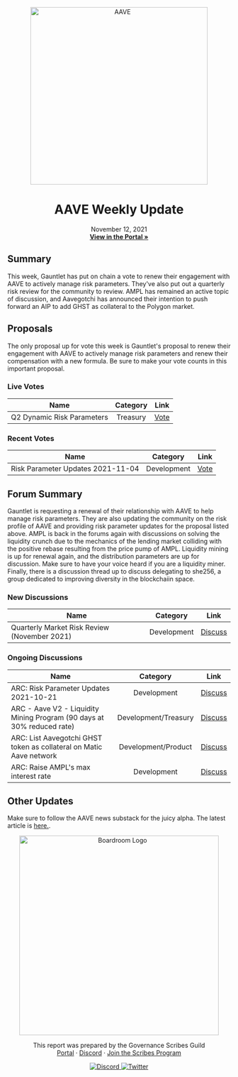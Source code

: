 <p align="center">
  <a href="http://app.boardroom.info/aave">
    <img src="https://pakimhostedimages.s3.amazonaws.com/0+DdTT4AumgM-dIVzz.jpg" alt="AAVE" width="400" />
  </a>
  <h1 align="center">AAVE Weekly Update</h1>
  <p align="center">
    November 12, 2021
  <br />
  <a href="http://app.boardroom.info/aave"><strong>View in the Portal »</strong></a>
  <br />
  </p>
</p>

## Summary

This week, Gauntlet has put on chain a vote to renew their engagement with AAVE to actively manage risk parameters. They've also put out a quarterly risk review for the community to review. AMPL has remained an active topic of discussion, and Aavegotchi has announced their intention to push forward an AIP to add GHST as collateral to the Polygon market.

## Proposals

The only proposal up for vote this week is Gauntlet's proposal to renew their engagement with AAVE to actively manage risk parameters and renew their compensation with a new formula. Be sure to make your vote counts in this important proposal.

### Live Votes

| Name          | Category      | Link   |
| ------------- |:-------------:| :-----:|
| Q2 Dynamic Risk Parameters | Treasury | [Vote](https://app.boardroom.info/aave/proposal/cHJvcG9zYWw6YWF2ZTpkZWZhdWx0OjQ2)

### Recent Votes

| Name          | Category      | Link   |
| ------------- |:-------------:| :-----:|
| Risk Parameter Updates 2021-11-04 | Development | [Vote](https://app.boardroom.info/aave/proposal/cHJvcG9zYWw6YWF2ZTpkZWZhdWx0OjQ1)

## Forum Summary

Gauntlet is requesting a renewal of their relationship with AAVE to help manage risk parameters. They are also updating the community on the risk profile of AAVE and providing risk parameter updates for the proposal listed above. AMPL is back in the forums again with discussions on solving the liquidity crunch due to the mechanics of the lending market colliding with the positive rebase resulting from the price pump of AMPL. Liquidity mining is up for renewal again, and the distribution parameters are up for discussion. Make sure to have your voice heard if you are a liquidity miner. Finally, there is a discussion thread up to discuss delegating to she256, a group dedicated to improving diversity in the blockchaiin space.

### New Discussions

| Name          | Category      | Link   |
| ------------- |:-------------:| :-----:|
| Quarterly Market Risk Review (November 2021) | Development | [Discuss](https://governance.aave.com/t/quarterly-market-risk-review-november-2021/6163)

### Ongoing Discussions

| Name          | Category      | Link   |
| ------------- |:-------------:| :-----:|
| ARC: Risk Parameter Updates 2021-10-21 | Development | [Discuss](https://governance.aave.com/t/arc-q2-dynamic-risk-parameters/5955)
| ARC - Aave V2 - Liquidity Mining Program (90 days at 30% reduced rate) | Development/Treasury | [Discuss](https://governance.aave.com/t/arc-aave-v2-liquidity-mining-program-90-days-at-30-reduced-rate/5946)
| ARC: List Aavegotchi GHST token as collateral on Matic Aave network | Development/Product | [Discuss](https://governance.aave.com/t/arc-list-aavegotchi-ghst-token-as-collateral-on-matic-aave-network/3619/28)
| ARC: Raise AMPL's max interest rate | Development | [Discuss](https://governance.aave.com/t/arc-raise-ampls-max-interest-rate/5996)

## Other Updates

Make sure to follow the AAVE news substack for the juicy alpha. The latest article is [here.](https://aavenews.substack.com/p/aave-news-aave-v3-announced-ampleforth).

<p align="center">
  <a href="http://app.boardroom.info/">
    <img src="https://i.ibb.co/PFcchnQ/boardroom.png" alt="Boardroom Logo" width="450" />
  </a>
</p>

<p align="center">
	This report was prepared by the Governance Scribes Guild
  <br />
  <a href="http://boardroom.info/">Portal</a>
  ·
  <a href="https://discord.com/invite/tgrTFg9">Discord</a>
  ·
  <a href="https://boardroom.mirror.xyz/JHrN8nVy_J4C7Xzj37zoyPANg0ZnNszhWy9YOZHC0lM">Join the Scribes Program</a>
</p>

<p align="center">
  <a href="https://discord.gg/CEZ8WfuK8s">
    <img src="https://img.shields.io/badge/Discord-Join-7289da?style=for-the-badge&logo=discord&logoColor=white" alt="Discord" />
  </a>
  <a href="https://twitter.com/boardroom_info">
    <img src="https://img.shields.io/badge/Twitter-Follow-1da1f2?style=for-the-badge&logo=twitter&logoColor=white" alt="Twitter" />
  </a>
</p>
